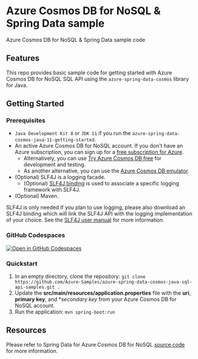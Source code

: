 # Azure Cosmos DB for NoSQL & Spring Data sample

Azure Cosmos DB for NoSQL & Spring Data sample code

## Features

This repo provides basic sample code for getting started with Azure Cosmos DB for NoSQL SQL API using the `azure-spring-data-cosmos` library for Java.

## Getting Started

### Prerequisites

- `Java Development Kit 8` or `JDK 11` if you run the `azure-spring-data-cosmos-java-11-getting-started`. 
- An active Azure Cosmos DB for NoSQL account. If you don't have an Azure subscription, you can sign up for a [free subscription for Azure](https://azure.microsoft.com/free/). 
  - Alternatively, you can use [Try Azure Cosmos DB free](https://cosmos.azure.com/try) for development and testing.
  - As another alternative, you can use the [Azure Cosmos DB emulator](https://docs.microsoft.com/en-us/azure/cosmos-db/local-emulator).
- (Optional) SLF4J is a logging facade.
  - (Optional) [SLF4J binding](http://www.slf4j.org/manual.html) is used to associate a specific logging framework with SLF4J.
- (Optional) Maven.

SLF4J is only needed if you plan to use logging, please also download an SLF4J binding which will link the SLF4J API with the logging implementation of your choice. See the [SLF4J user manual](http://www.slf4j.org/manual.html) for more information.

### GitHub Codespaces

[![Open in GitHub Codespaces](https://github.com/codespaces/badge.svg)](https://github.com/codespaces/new?hide_repo_select=true&ref=main&repo=287104556)

### Quickstart

1. In an empty directory, clone the repository: `git clone https://github.com/Azure-Samples/azure-spring-data-cosmos-java-sql-api-samples.git .`
1. Update the **src/main/resources/application.properties** file with the **uri**, **primary key**, and **secondary key* from your Azure Cosmos DB for NoSQL account.
3. Run the application: `mvn spring-boot:run`

## Resources

Please refer to Spring Data for Azure Cosmos DB for NoSQL [source code](https://github.com/Azure/azure-sdk-for-java/tree/master/sdk/cosmos) for more information.
